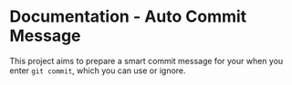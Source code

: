 # Documentation - Auto Commit Message

This project aims to prepare a smart commit message for your when you enter `git commit`, which you can use or ignore.
